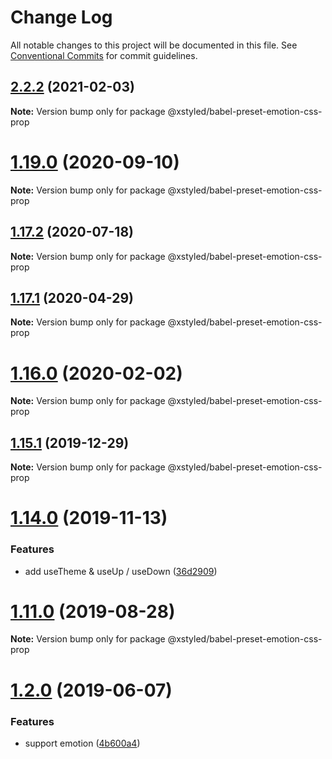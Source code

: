 # Change Log

All notable changes to this project will be documented in this file.
See [Conventional Commits](https://conventionalcommits.org) for commit guidelines.

## [2.2.2](https://github.com/gregberge/xstyled/tree/master/packages/babel-preset-emotion-css-prop/compare/v2.2.1...v2.2.2) (2021-02-03)

**Note:** Version bump only for package @xstyled/babel-preset-emotion-css-prop





# [1.19.0](https://github.com/gregberge/xstyled/tree/master/packages/babel-preset-emotion-css-prop/compare/v1.18.1...v1.19.0) (2020-09-10)

**Note:** Version bump only for package @xstyled/babel-preset-emotion-css-prop





## [1.17.2](https://github.com/gregberge/xstyled/tree/master/packages/babel-preset-emotion-css-prop/compare/v1.17.1...v1.17.2) (2020-07-18)

**Note:** Version bump only for package @xstyled/babel-preset-emotion-css-prop





## [1.17.1](https://github.com/gregberge/xstyled/tree/master/packages/babel-preset-emotion-css-prop/compare/v1.17.0...v1.17.1) (2020-04-29)

**Note:** Version bump only for package @xstyled/babel-preset-emotion-css-prop





# [1.16.0](https://github.com/gregberge/xstyled/tree/master/packages/babel-preset-emotion-css-prop/compare/v1.15.1...v1.16.0) (2020-02-02)

**Note:** Version bump only for package @xstyled/babel-preset-emotion-css-prop





## [1.15.1](https://github.com/gregberge/xstyled/tree/master/packages/babel-preset-emotion-css-prop/compare/v1.15.0...v1.15.1) (2019-12-29)

**Note:** Version bump only for package @xstyled/babel-preset-emotion-css-prop





# [1.14.0](https://github.com/gregberge/xstyled/compare/v1.13.1...v1.14.0) (2019-11-13)


### Features

* add useTheme & useUp / useDown ([36d2909](https://github.com/gregberge/xstyled/commit/36d290924d6cfaef97dd3144b4895ab944aa1f25))





# [1.11.0](https://github.com/gregberge/xstyled/compare/v1.10.1...v1.11.0) (2019-08-28)

**Note:** Version bump only for package @xstyled/babel-preset-emotion-css-prop





# [1.2.0](https://github.com/gregberge/xstyled/compare/v1.1.1...v1.2.0) (2019-06-07)


### Features

* support emotion ([4b600a4](https://github.com/gregberge/xstyled/commit/4b600a4))
